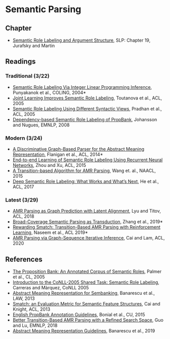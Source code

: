 # Semantic Parsing

## Chapter

* [Semantic Role Labeling and Argument Structure](https://web.stanford.edu/~jurafsky/slp3/19.pdf), SLP: Chapter 19, Jurafsky and Martin


## Readings

### Traditional (3/22)

* [Semantic Role Labeling Via Integer Linear Programming Inference](https://www.aclweb.org/anthology/C04-1197/), Punyakanok et al., COLING, 2004*
* [Joint Learning Improves Semantic Role Labeling](https://www.aclweb.org/anthology/P05-1073/), Toutanova et al., ACL, 2005
* [Semantic Role Labeling Using Different Syntactic Views](https://www.aclweb.org/anthology/P05-1072/), Pradhan et al., ACL, 2005
* [Dependency-based Semantic Role Labeling of PropBank](https://www.aclweb.org/anthology/D08-1008/), Johansson and Nugues, EMNLP, 2008

### Modern (3/24)

* [A Discriminative Graph-Based Parser for the Abstract Meaning Representation](http://www.aclweb.org/anthology/P14-1134), Flanigan et al., ACL, 2014*
* [End-to-end Learning of Semantic Role Labeling Using Recurrent Neural Networks](http://aclweb.org/anthology/P15-1109), Zhou and Xu, ACL, 2015
* [A Transition-based Algorithm for AMR Parsing](http://www.aclweb.org/anthology/N15-1040), Wang et. al., NAACL, 2015
* [Deep Semantic Role Labeling: What Works and What’s Next](http://aclweb.org/anthology/P17-1044), He et al., ACL, 2017

### Latest (3/29)

* [AMR Parsing as Graph Prediction with Latent Alignment](http://aclweb.org/anthology/P18-1037), Lyu and Titov, ACL, 2018
* [Broad-Coverage Semantic Parsing as Transduction](https://www.aclweb.org/anthology/D19-1392/), Zhang et al., 2019*
* [Rewarding Smatch: Transition-Based AMR Parsing with Reinforcement Learning](https://www.aclweb.org/anthology/P19-1451/), Naseem et al., ACL 2019*
* [AMR Parsing via Graph-Sequence Iterative Inference](https://www.aclweb.org/anthology/2020.acl-main.119/), Cai and Lam, ACL, 2020


## References

* [The Proposition Bank: An Annotated Corpus of Semantic Roles](https://www.aclweb.org/anthology/J05-1004/), Palmer et al., CL, 2005
* [Introduction to the CoNLL-2005 Shared Task: Semantic Role Labeling](https://www.aclweb.org/anthology/W05-0620/), Carreras and Màrquez, CoNLL 2005
* [Abstract Meaning Representation for Sembanking](http://www.aclweb.org/anthology/W13-2322), Banarescu et al., LAW, 2013
* [Smatch: an Evaluation Metric for Semantic Feature Structures](https://www.aclweb.org/anthology/P13-2131/), Cai and Knight, ACL, 2013
* [English PropBank Annotation Guidelines](https://github.com/propbank/propbank-documentation/raw/master/annotation-guidelines/Propbank-Annotation-Guidelines.pdf), Bonial et al., CU, 2015
* [Better Transition-Based AMR Parsing with a Refined Search Space](http://aclweb.org/anthology/D18-1198), Guo and Lu, EMNLP, 2018
* [Abstract Meaning Representation Guidelines](https://github.com/amrisi/amr-guidelines/blob/master/amr.md#reification), Banarescu et al., 2019
